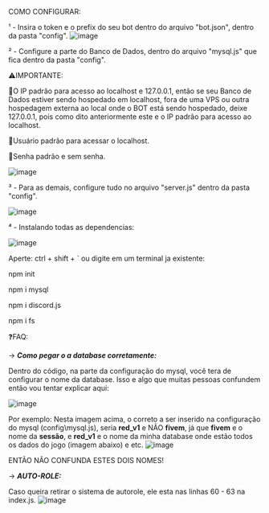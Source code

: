 COMO CONFIGURAR:

¹ - Insira o token e o prefix do seu bot dentro do arquivo "bot.json", dentro da pasta "config".
![image](https://user-images.githubusercontent.com/104206689/164736533-0a3a4b03-0c88-45b2-8a68-beaad3a4beff.png)

² - Configure a parte do Banco de Dados, dentro do arquivo "mysql.js" que fica dentro da pasta "config".

⚠️IMPORTANTE:

📌O IP padrão para acesso ao localhost e 127.0.0.1, então se seu Banco de Dados estiver sendo hospedado em localhost, 
fora de uma VPS ou outra hospedagem externa ao local onde o BOT está sendo hospedado, deixe 127.0.0.1, pois como dito 
anteriormente este e o IP padrão para acesso ao localhost.

📌Usuário padrão para acessar o localhost.

📌Senha padrão e sem senha.

![image](https://user-images.githubusercontent.com/104206689/164736964-e5b723b3-9944-4106-adb3-1e01eb899302.png)


³ - Para as demais, configure tudo no arquivo "server.js" dentro da pasta "config".

![image](https://user-images.githubusercontent.com/104206689/164738152-96beed59-9959-4cc8-bee0-d2bbbc27b10f.png)

⁴ - Instalando todas as dependencias:

![image](https://user-images.githubusercontent.com/104206689/164739024-95e0d01d-a059-42a4-bdc7-c00770f2ee51.png)

Aperte: ctrl + shift + ` ou digite em um terminal ja existente:

npm init

npm i mysql

npm i discord.js

npm i fs


❓FAQ:

-> *__Como pegar o a database corretamente:__*

Dentro do código, na parte da configuração do mysql, você tera de configurar o nome da database. Isso e algo que muitas pessoas 
confundem então vou tentar explicar aqui:

![image](https://user-images.githubusercontent.com/104206689/164740435-aebeac17-aac0-43e2-b2ee-7c79461882ed.png)

Por exemplo:
Nesta imagem acima, o correto a ser inserido na configuração do mysql (config\mysql.js), seria **red_v1** e NÃO **fivem**, já que
 **fivem** e o nome da **sessão**, e **red_v1** e o nome da minha database onde estão todos os dados do jogo (imagem abaixo) e etc. 
![image](https://user-images.githubusercontent.com/104206689/164740933-9c5d14b7-3754-4079-9f53-48c43b4a2eaf.png)

ENTÃO NÃO CONFUNDA ESTES DOIS NOMES!

-> *__AUTO-ROLE:__*

Caso queira retirar o sistema de autorole, ele esta nas linhas 60 - 63 na index.js.
![image](https://user-images.githubusercontent.com/104206689/164741287-1f19c140-f4d2-4c1f-83e3-4d58c9a865ee.png)
